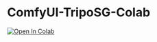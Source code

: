 # ComfyUI-TripoSG-Colab

<a href="https://colab.research.google.com/github/axwf/ComfyUI-TripoSG-Colab/blob/main/ComfyUI-TripoSG-Colab.ipynb"><img src="https://colab.research.google.com/assets/colab-badge.svg" alt="Open In Colab"/></a>

